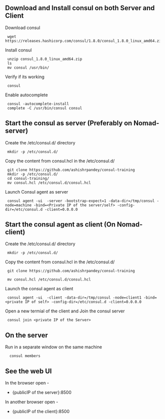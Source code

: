 ## Download and Install consul on both Server and Client

Download consul

     wget https://releases.hashicorp.com/consul/1.8.0/consul_1.8.0_linux_amd64.zip

Install consul
     
     unzip consul_1.8.0_linux_amd64.zip
     ls
     mv consul /usr/bin/
     
Verify if its working 

     consul
     
Enable autocomplete 
     
     consul -autocomplete-install
     complete -C /usr/bin/consul consul 
     
## Start the consul as server (Preferably on Nomad-server)

Create the /etc/consul.d/ directory  

     mkdir -p /etc/consul.d/ 

Copy the content from consul.hcl  in the /etc/consul.d/ 

     git clone https://github.com/ashishrpandey/consul-training
     mkdir -p /etc/consul.d/ 
     cd consul-training/
     mv consul.hcl /etc/consul.d/consul.hcl 
     
Launch Consul agent as server 

     consul agent -ui  -server -bootstrap-expect=1 -data-dir=/tmp/consul -node=machine -bind=<Private IP of the server/self> -config-dir=/etc/consul.d -client=0.0.0.0


## Start the consul agent as client  (On Nomad-client)

Create the /etc/consul.d/ directory 

     mkdir -p /etc/consul.d/ 
    
Copy the content from consul.hcl  in the /etc/consul.d/ 

     git clone https://github.com/ashishrpandey/consul-training
    
     mv consul.hcl /etc/consul.d/consul.hcl 

Launch the consul agent as client

     consul agent -ui  -client -data-dir=/tmp/consul -node=client1 -bind=<private IP of self> -config-dir=/etc/consul.d -client=0.0.0.0

Open a new termial of the client and
Join the consul server

     consul join <private IP of the Server>



 ## On the server 
 
Run in a separate window on the same machine 

      consul members
      
      
      
## See the web UI

In the browser open - 

- {publicIP of the server}:8500
     
     
In another browser open - 

- {publicIP of the client}:8500

